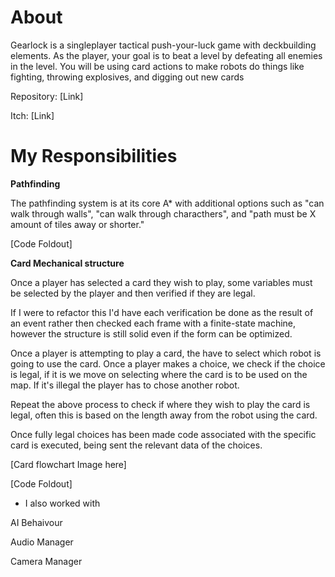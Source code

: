 # About
Gearlock is a singleplayer tactical push-your-luck game with deckbuilding elements.
As the player, your goal is to beat a level by defeating all enemies in the level. 
You will be using card actions to make robots do things like fighting, throwing explosives, and digging out new cards

Repository: [Link]

Itch: [Link]


# My Responsibilities

<b>Pathfinding </b> 

The pathfinding system is at its core A* with additional options such as "can walk through walls", "can walk through characthers", and "path must be X amount of tiles away or shorter."

[Code Foldout]


<b>Card Mechanical structure </b> 

Once a player has selected a card they wish to play, some variables must be selected by the player and then verified if they are legal.

If I were to refactor this I'd have each verification be done as the result of an event rather then checked each frame with a finite-state machine, however the structure is still solid even if the form can be optimized.

Once a player is attempting to play a card, the have to select which robot is going to use the card. Once a player makes a choice, we check if the choice is legal, if it is we move on selecting where the card is to be used on the map. If it's illegal the player has to chose another robot.

Repeat the above process to check if where they wish to play the card is legal, often this is based on the length away from the robot using the card.

Once fully legal choices has been made code associated with the specific card is executed, being sent the relevant data of the choices.

[Card flowchart Image here]

[Code Foldout]

- I also worked with
  
AI Behaivour

Audio Manager

Camera Manager


